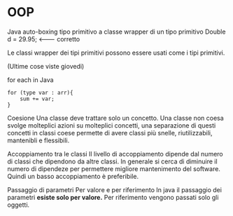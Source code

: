 # OOP
Java auto-boxing
tipo primitivo a classe wrapper di un tipo primitivo
Double d = 29.95; <--- corretto

Le classi wrapper dei tipi primitivi possono essere usati come i tipi primitivi.

(Ultime cose viste giovedi)

for each in Java 
```
for (type var : arr){
	sum += var;
}
```


Coesione
Una classe deve trattare solo un concetto.
Una classe non coesa svolge molteplici azioni su molteplici concetti, una separazione di questi concetti in classi coese permette di avere classi più snelle, riutilizzabili, mantenibli e flessibili.

Accoppiamento tra le classi
Il livello di accoppiamento dipende dal numero di classi che dipendono da altre classi.
In generale si cerca di diminuire il numero di dipendeze per permettere migliore mantenimento del software. Quindi un basso accoppiamento è preferibile.

Passaggio di parametri
Per valore e per riferimento
In java il passaggio dei parametri **esiste solo per valore.** 
Per riferimento vengono passati solo gli oggetti.